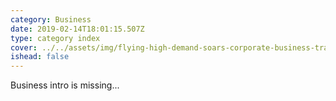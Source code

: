```yaml
---
category: Business
date: 2019-02-14T18:01:15.507Z
type: category index
cover: ../../assets/img/flying-high-demand-soars-corporate-business-travel-managers.jpg
ishead: false
---
```


Business intro is missing...
